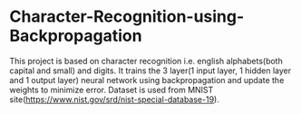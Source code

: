 # Character-Recognition-using-Backpropagation

This project is based on character recognition i.e. english alphabets(both capital and small) and digits.
It trains the 3 layer(1 input layer, 1 hidden layer and 1 output layer) neural network using backpropagation and 
update the weights to minimize error.
Dataset is used from MNIST site(https://www.nist.gov/srd/nist-special-database-19).
